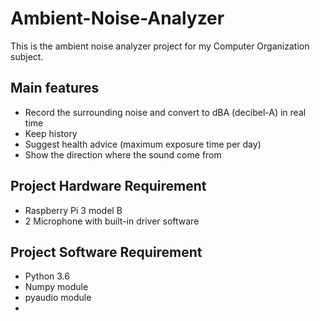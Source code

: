 # Ambient-Noise-Analyzer
This is the ambient noise analyzer project for my Computer Organization subject.


## Main features
- Record the surrounding noise and convert to dBA (decibel-A) in real time
- Keep history
- Suggest health advice (maximum exposure time per day)
- Show the direction where the sound come from

## Project Hardware Requirement
- Raspberry Pi 3 model B
- 2 Microphone with built-in driver software

## Project Software Requirement
- Python 3.6
- Numpy module
- pyaudio module
- 

